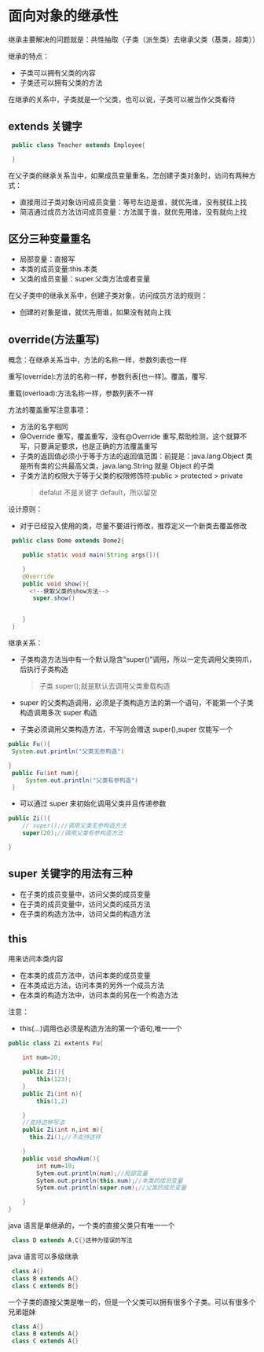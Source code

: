 # 面向对象的继承性

继承主要解决的问题就是：共性抽取（子类（派生类）去继承父类（基类，超类））

继承的特点：

- 子类可以拥有父类的内容
- 子类还可以拥有父类的方法

在继承的关系中，子类就是一个父类，也可以说，子类可以被当作父类看待

## extends 关键字

```java
 public class Teacher extends Employee{

 }
```

在父子类的继承关系当中，如果成员变量重名，怎创建子类对象时，访问有两种方式：

- 直接用过子类对象访问成员变量：等号左边是谁，就优先谁，没有就往上找
- 简洁通过成员方法访问成员变量：方法属于谁，就优先用谁，没有就向上找

## 区分三种变量重名

- 局部变量：直接写
- 本类的成员变量:this.本类
- 父类的成员变量：super.父类方法或者变量

在父子类中的继承关系中，创建子类对象，访问成员方法的规则：

- 创建的对象是谁，就优先用谁，如果没有就向上找

## override(方法重写)

概念：在继承关系当中，方法的名称一样，参数列表也一样

重写(override):方法的名称一样，参数列表[也一样]。覆盖，覆写.

重载(overload):方法名称一样，参数列表不一样

方法的覆盖重写注意事项：

- 方法的名字相同
- @Override 重写，覆盖重写，没有@Override 重写,帮助检测，这个就算不写，只要满足要求，也是正确的方法覆盖重写
- 子类的返回值必须小于等于方法的返回值范围：前提是：java.lang.Object 类是所有类的公共最高父类，java.lang.String 就是 Object 的子类
- 子类方法的权限大于等于父类的权限修饰符:public > protected > private
  > defalut 不是关键字 default，所以留空

设计原则：

- 对于已经投入使用的类，尽量不要进行修改，推荐定义一个新类去覆盖修改

```java
 public class Dome extends Dome2{

    public static void main(String args[]){

    }
    @Override
    public void show(){
      <!--获取父类的show方法-->
       super.show()


    }
 }
```

继承关系：

- 子类构造方法当中有一个默认隐含“super()”调用，所以一定先调用父类钩爪，后执行子类构造

  > 子类 super();就是默认去调用父类重载构造

- super 的父类构造调用，必须是子类构造方法的第一个语句，不能第一个子类构造调用多次 super 构造
- 子类必须调用父类构造方法，不写则会赠送 super(),super 仅能写一个

```java
public Fu(){
 System.out.println("父类无参构造")

}
 public Fu(int num){
     System.out.println("父类有参构造")
 }
```

- 可以通过 super 来初始化调用父类并且传递参数

```java
public Zi(){
    // super();//调用父类无参构造方法
    super(20);//调用父类有参构造方法

}

```

## super 关键字的用法有三种

- 在子类的成员变量中，访问父类的成员变量
- 在子类的成员变量中，访问父类的成员方法
- 在子类的构造方法中，访问父类的构造方法

## this

用来访问本类内容

- 在本类的成员方法中，访问本类的成员变量
- 在本类成远方法，访问本类的另外一个成员方法
- 在本类的构造方法中，访问本类的另在一个构造方法

注意：

- this(...)调用也必须是构造方法的第一个语句,唯一一个

```java
public class Zi extents Fu{

    int num=20;

    public Zi(){
        this(123);
    }
    public Zi(int n){
        this(1,2)

    }
    //支持这种写法
    public Zi(int n,int m){
      this.Zi();//不支持这样

    }
    public void showNum(){
        int num=10;
        Sytem.out.println(num);//局部变量
        Sytem.out.println(this.num);//本类的成员变量
        Sytem.out.println(super.num);//父类的成员变量

    }
}
```

java 语言是单继承的，一个类的直接父类只有唯一一个

```java
 class D extends A,C{}这种为错误的写法
```

java 语言可以多级继承

```java
 class A{}
 class B extends A{}
 class C extends B{}
```

一个子类的直接父类是唯一的，但是一个父类可以拥有很多个子类。可以有很多个兄弟姐妹

```java
 class A{}
 class B extends A{}
 class C extends A{}
```
